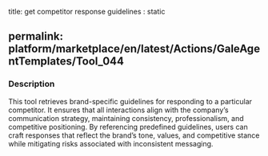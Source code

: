 title: get competitor response guidelines : static 


permalink: platform/marketplace/en/latest/Actions/GaleAgentTemplates/Tool_044
---
### Description

This tool retrieves brand-specific guidelines for responding to a particular competitor. It
ensures that all interactions align with the company’s communication strategy,
maintaining consistency, professionalism, and competitive positioning. By referencing
predefined guidelines, users can craft responses that reflect the brand’s tone, values,
and competitive stance while mitigating risks associated with inconsistent messaging.